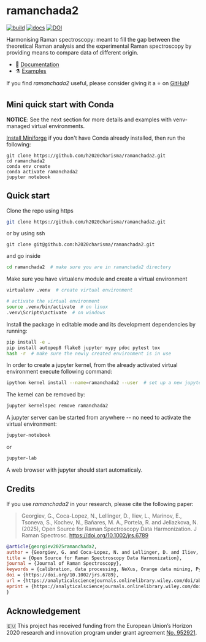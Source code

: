 # ramanchada2

[![build](https://github.com/h2020charisma/ramanchada2/workflows/build/badge.svg)](https://github.com/h2020charisma/ramanchada2/actions/workflows/build.yml)
[![docs](https://github.com/h2020charisma/ramanchada2/workflows/docs/badge.svg)](https://h2020charisma.github.io/ramanchada2/index.html)
[![DOI](https://zenodo.org/badge/476228306.svg)](https://zenodo.org/doi/10.5281/zenodo.10255172)

Harmonising Raman spectroscopy: meant to fill the gap between the theoretical Raman analysis and the experimental Raman spectroscopy by providing means to compare data of different origin.

- 📖 [Documentation](https://h2020charisma.github.io/ramanchada2/ramanchada2.html)
- ⚗️ [Examples](https://github.com/h2020charisma/ramanchada2/tree/main/examples)

If you find *ramanchada2* useful, please consider giving it a ⭐ on [GitHub](https://github.com/h2020charisma/ramanchada2)!

## Mini quick start with Conda

**NOTICE**: See the next section for more details and examples with venv-managed virtual environments.

[Install Miniforge](https://github.com/conda-forge/miniforge?tab=readme-ov-file#download) if you don't have Conda already installed, then run the following:
```
git clone https://github.com/h2020charisma/ramanchada2.git
cd ramanchada2
conda env create
conda activate ramanchada2
jupyter notebook
```

## Quick start

Clone the repo using https
```bash
git clone https://github.com/h2020charisma/ramanchada2.git
```
or by using ssh
```
git clone git@github.com:h2020charisma/ramanchada2.git
```


and go inside
```bash
cd ramanchada2  # make sure you are in ramanchada2 directory
```

Make sure you have virtualenv module and create a virtual environment
```bash
virtualenv .venv  # create virtual environment

# activate the virtual environment
source .venv/bin/activate  # on linux
.venv\Scripts\activate  # on windows
```

Install the package in editable mode and its development dependencies by running:

```bash
pip install -e .
pip install autopep8 flake8 jupyter mypy pdoc pytest tox
hash -r  # make sure the newly created environment is in use
```

In order to create a jupyter kernel, from the already activated virtual environment execute following command:

```bash
ipython kernel install --name=ramanchada2 --user  # set up a new jupyter kernel
```

The kernel can be removed by:
```bash
jupyter kernelspec remove ramanchada2
```

A jupyter server can be started from anywhere -- no need to activate the virtual environment:
```bash
jupyter-notebook
```
or
```bash
jupyter-lab
```

A web browser with jupyter should start automaticaly.

## Credits

If you use *ramanchada2* in your research, please cite the following paper:

> Georgiev, G., Coca-Lopez, N., Lellinger, D., Iliev, L., Marinov, E., Tsoneva, S., Kochev, N., Bañares, M. A., Portela, R. and Jeliazkova, N. (2025), Open Source for Raman Spectroscopy Data Harmonization. J Raman Spectrosc. https://doi.org/10.1002/jrs.6789

```bibtex
@article{georgiev2025ramanchada2,
author = {Georgiev, G. and Coca-Lopez, N. and Lellinger, D. and Iliev, L. and Marinov, E. and Tsoneva, S. and Kochev, N. and Bañares, M. A. and Portela, R. and Jeliazkova, N.},
title = {Open Source for Raman Spectroscopy Data Harmonization},
journal = {Journal of Raman Spectroscopy},
keywords = {calibration, data processing, NeXus, Orange data mining, Python},
doi = {https://doi.org/10.1002/jrs.6789},
url = {https://analyticalsciencejournals.onlinelibrary.wiley.com/doi/abs/10.1002/jrs.6789},
eprint = {https://analyticalsciencejournals.onlinelibrary.wiley.com/doi/pdf/10.1002/jrs.6789}
}
```

## Acknowledgement

🇪🇺 This project has received funding from the European Union’s Horizon 2020 research and innovation program under grant agreement [No. 952921](https://cordis.europa.eu/project/id/952921).
